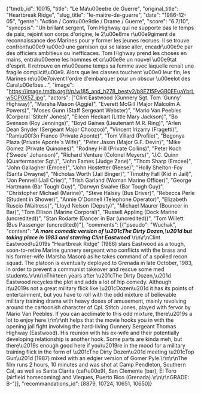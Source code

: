 {"tmdb_id": 10015, "title": "Le Ma\u00eetre de Guerre", "original_title": "Heartbreak Ridge", "slug_title": "le-maitre-de-guerre", "date": "1986-12-05", "genre": "Action / Com\u00e9die / Drame / Guerre", "score": "6.7/10", "synopsis": "Un brillant sergent, Tom Highway qui ne supporte pas le temps de paix, rejoint son corps d'origine, le 2\u00e8me r\u00e9giment de reconnaissance des Marines pour y former les jeunes recrues. Il se trouve confront\u00e9 \u00e0 une garnison qui se laisse aller, encadr\u00e9e par des officiers ambitieux ou inefficaces. Tom Highway prend les choses en mains, entra\u00eene les hommes et cr\u00e9e un nouvel \u00e9tat d'esprit. Il retrouve en m\u00eame temps sa femme avec laquelle renait une fragile complicit\u00e9. Alors que les classes touchent \u00e0 leur fin, les Marines re\u00e7oivent l'ordre d'embarquer pour un obscur \u00eelot des Cara\u00efbes...", "image": "https://image.tmdb.org/t/p/w185_and_h278_bestv2/b8EZI5FvGB0EEuaYbrLw5CP0X5Z.jpg", "actors": ["Clint Eastwood (Gunnery Sgt. Tom 'Gunny' Highway)", "Marsha Mason (Aggie)", "Everett McGill (Major Malcolm A. Powers)", "Moses Gunn (Staff Sergeant Webster)", "Mario Van Peebles (Corporal 'Stitch' Jones)", "Eileen Heckart (Little Mary Jackson)", "Bo Svenson (Roy Jennings)", "Boyd Gaines (Lieutenant M.R. Ring)", "Arlen Dean Snyder (Sergeant Major Choozoo)", "Vincent Irizarry (Fragetti)", "Ram\u00f3n Franco (Private Aponte)", "Tom Villard (Profile)", "Begonya Plaza (Private Aponte's Wife)", "Peter Jason (Major G.F. Devin)", "Mike Gomez (Private Quinones)", "Rodney Hill (Private Collins)", "Peter Koch ('Swede' Johanson)", "Richard Venture (Colonel Meyers)", "J.C. Quinn (Quartermaster Sgt.)", "John Eames (Judge Zane)", "Thom Sharp (Emcee)", "John Gallagher (Emcee)", "John Hostetter (Reese)", "Holly Shelton-Foy (Sarita Dwayne)", "Nicholas Worth (Jail Binger)", "Timothy Fall (Kid in Jail)", "Jon Pennell (Jail Crier)", "Trish Garland (Woman Marine Officer)", "George Hartmann (Bar Tough Guy)", "Darwyn Swalve (Bar Tough Guy)", "Christopher Michael (Marine)", "Steve Halsey (Bus Driver)", "Rebecca Perle (Student in Shower)", "Annie O'Donnell (Telephone Operator)", "Elizabeth Ruscio (Waitress)", "Lloyd Nelson (Deputy)", "Michael Maurer (Bouncer in Bar)", "Tom Ellison (Marine Corporal)", "Russell Appling (Dock Marine (uncredited))", "Stan Rodarte (Dancer in Bar (uncredited))", "Tom Willett (Bus Passenger (uncredited))"], "comments": [{"pseudo": "Wuchak", "content": "***A more comedic version of \u201cThe Dirty Dozen,\u201d but taking place in 1983 and starring Clint Eastwood***  \r\n\r\nClint Eastwood\u2019s \"Heartbreak Ridge\" (1986) stars Eastwood as a tough, soon-to-retire Marine gunnery sergeant who conflicts with the brass and his former-wife (Marsha Mason) as he takes command of a spoiled recon squad. The platoon is eventually deployed to Grenada in late October, 1983, in order to prevent a communist takeover and rescue some med students.\r\n\r\nThirteen years after \u201cThe Dirty Dozen,\u201d Eastwood recycles the plot and adds a lot of hip comedy. Although it\u2019s not a great military flick like \u201cDozen\u201d it has its points of entertainment, but you have to roll with the odd mixture of believable military training drama with heavy doses of amusement, mainly revolving around the cartoonish character of Cpl. Stitch Jones, played with fervor by Mario Van Peebles. If you can acclimate to this odd mixture, there\u2019s a lot to enjoy here.\r\n\r\nIt helps that the movie hooks you in with the opening jail fight involving the hard-living Gunnery Sergeant Thomas Highway (Eastwood). His reunion with his ex-wife and their potentially developing relationship is another hook. Some parts are kinda meh, but there\u2019s enough good here if you\u2019re in the mood for a military training flick in the form of \u201cThe Dirty Dozen\u201d meeting \u201cTop Gun\u201d (1987) mixed with an edgier version of Gomer Pyle.\r\n\r\nThe film runs 2 hours, 10 minutes and was shot at Camp Pendleton, Southern Cal, as well as Santa Clarita (caf\u00e9), San Clemente (bar), El Toro (airfield homecoming) and Vieques, Puerto Rico (Grenada).\r\n\r\nGRADE: B-"}], "recommandations_id": [8879, 10724, 10651, 10650]}